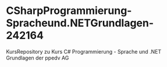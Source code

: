 # CSharpProgrammierung-Spracheund.NETGrundlagen-242164
KursRepository zu Kurs C# Programmierung - Sprache und .NET Grundlagen der ppedv AG
